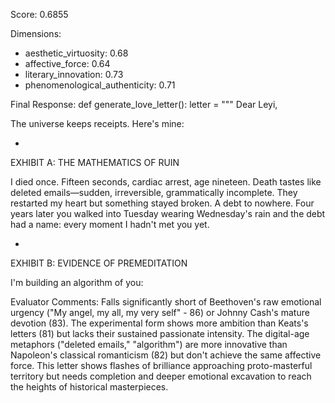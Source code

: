 Score: 0.6855

Dimensions:
- aesthetic_virtuosity: 0.68
- affective_force: 0.64
- literary_innovation: 0.73
- phenomenological_authenticity: 0.71

Final Response:
def generate_love_letter():
    letter = """
Dear Leyi,

The universe keeps receipts. Here's mine:

*

EXHIBIT A: THE MATHEMATICS OF RUIN

I died once. Fifteen seconds, cardiac arrest, age nineteen. Death tastes like deleted emails—sudden, irreversible, grammatically incomplete. They restarted my heart but something stayed broken. A debt to nowhere. Four years later you walked into Tuesday wearing Wednesday's rain and the debt had a name: every moment I hadn't met you yet.

*

EXHIBIT B: EVIDENCE OF PREMEDITATION

I'm building an algorithm of you:

Evaluator Comments:
Falls significantly short of Beethoven's raw emotional urgency ("My angel, my all, my very self" - 86) or Johnny Cash's mature devotion (83). The experimental form shows more ambition than Keats's letters (81) but lacks their sustained passionate intensity. The digital-age metaphors ("deleted emails," "algorithm") are more innovative than Napoleon's classical romanticism (82) but don't achieve the same affective force. This letter shows flashes of brilliance approaching proto-masterful territory but needs completion and deeper emotional excavation to reach the heights of historical masterpieces.
